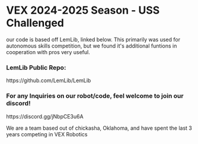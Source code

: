 <h1> VEX 2024-2025 Season - USS Challenged</h1>
<p>our code is based off LemLib, linked below. This primarily was used for autonomous skills competition, but we found it's additional funtions in cooperation with pros very useful.</p>



<h3> LemLib Public Repo: </h3>
<p>https://github.com/LemLib/LemLib</p>
<hb></hb>
<h3>For any Inquiries on our robot/code, feel welcome to join our discord!</h3>
<p>https://discord.gg/jNbpCE3u6A</p>



<p>We are a team based out of chickasha, Oklahoma, and have spent the last 3 years competing in VEX Robotics</p>
